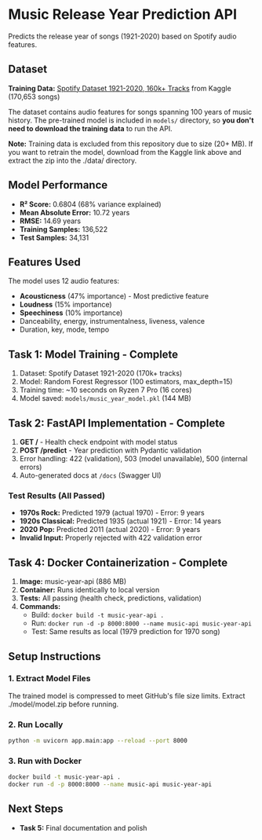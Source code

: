 # Music Release Year Prediction API

Predicts the release year of songs (1921-2020) based on Spotify audio features.

## Dataset

**Training Data:** [Spotify Dataset 1921-2020, 160k+ Tracks](https://www.kaggle.com/datasets/yamaerenay/spotify-dataset-1921-2020-160k-tracks) from Kaggle (170,653 songs)

The dataset contains audio features for songs spanning 100 years of music history. The pre-trained model is included in `models/` directory, so **you don't need to download the training data** to run the API.

**Note:** Training data is excluded from this repository due to size (20+ MB). If you want to retrain the model, download from the Kaggle link above and extract the zip into the ./data/ directory.

## Model Performance

- **R² Score:** 0.6804 (68% variance explained)
- **Mean Absolute Error:** 10.72 years
- **RMSE:** 14.69 years
- **Training Samples:** 136,522
- **Test Samples:** 34,131

## Features Used

The model uses 12 audio features:
- **Acousticness** (47% importance) - Most predictive feature
- **Loudness** (15% importance)
- **Speechiness** (10% importance)
- Danceability, energy, instrumentalness, liveness, valence
- Duration, key, mode, tempo

## Task 1: Model Training - Complete

1. Dataset: Spotify Dataset 1921-2020 (170k+ tracks)
2. Model: Random Forest Regressor (100 estimators, max_depth=15)
3. Training time: ~10 seconds on Ryzen 7 Pro (16 cores)
4. Model saved: `models/music_year_model.pkl` (144 MB)

## Task 2: FastAPI Implementation - Complete

1. **GET /** - Health check endpoint with model status
2. **POST /predict** - Year prediction with Pydantic validation
3. Error handling: 422 (validation), 503 (model unavailable), 500 (internal errors)
4. Auto-generated docs at `/docs` (Swagger UI)

### Test Results (All Passed)
- **1970s Rock:** Predicted 1979 (actual 1970) - Error: 9 years
- **1920s Classical:** Predicted 1935 (actual 1921) - Error: 14 years
- **2020 Pop:** Predicted 2011 (actual 2020) - Error: 9 years
- **Invalid Input:** Properly rejected with 422 validation error

## Task 4: Docker Containerization - Complete

1. **Image:** music-year-api (886 MB)
2. **Container:** Runs identically to local version
3. **Tests:** All passing (health check, predictions, validation)
4. **Commands:**
   - Build: `docker build -t music-year-api .`
   - Run: `docker run -d -p 8000:8000 --name music-api music-year-api`
   - Test: Same results as local (1979 prediction for 1970 song)

## Setup Instructions

### 1. Extract Model Files

The trained model is compressed to meet GitHub's file size limits. Extract ./model/model.zip before running.


### 2. Run Locally

```bash
python -m uvicorn app.main:app --reload --port 8000
```

### 3. Run with Docker

```bash
docker build -t music-year-api .
docker run -d -p 8000:8000 --name music-api music-year-api
```

## Next Steps

- **Task 5:** Final documentation and polish


